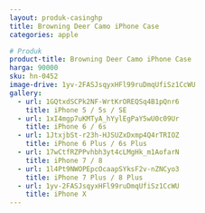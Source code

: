 ```yaml
---
layout: produk-casinghp
title: Browning Deer Camo iPhone Case
categories: apple

# Produk
product-title: Browning Deer Camo iPhone Case
harga: 90000
sku: hn-0452
image-drive: 1yv-2FASJsqyxHFl99ruDmqUfiSz1CcWU
gallery:
  - url: 1GQtxdSCPk2NF-WrtKrOREQSq4B1pQnr6
    title: iPhone 5 / 5s / SE
  - url: 1xI4mgp7uKMTyA_hYylEgPaY5wU0c09Ur
    title: iPhone 6 / 6s
  - url: 1JtxjbSt-r23h-HJSUZxDxmp4Q4rTRIOZ
    title: iPhone 6 Plus / 6s Plus
  - url: 17wCtfRZPPvhbh3yt4cLMgHk_m1AofarN
    title: iPhone 7 / 8
  - url: 1l4Pt9NWOPEpcOcaapSYksF2v-nZNCyo3
    title: iPhone 7 Plus / 8 Plus
  - url: 1yv-2FASJsqyxHFl99ruDmqUfiSz1CcWU
    title: iPhone X
---
```

